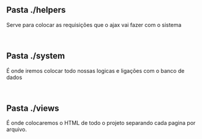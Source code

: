 <h2>Pasta ./helpers</h2>
<p>Serve para colocar as requisições que o ajax vai fazer com o sistema</p>
<br>
<h2>Pasta ./system</h2>
<p>É onde iremos colocar todo nossas logicas e ligações com o banco de dados</p>
<br>
<h2>Pasta ./views</h2>
<p>É onde colocaremos o HTML de todo o projeto separando cada pagina por arquivo.</p>